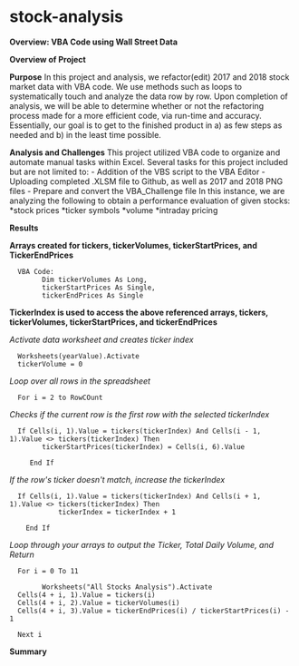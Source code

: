 # stock-analysis
**Overview: VBA Code using Wall Street Data**

**Overview of Project**

**Purpose**
      In this project and analysis, we refactor(edit) 2017 and 2018 stock market data with VBA code.  We use methods such as loops to systematically touch and analyze the data row by row.  Upon completion of analysis, we will be able to determine whether or not the refactoring process made for a more efficient code, via run-time and accuracy.  
      Essentially, our goal is to get to the finished product in 
      a) as few steps as needed and 
      b) in the least time possible.

**Analysis and Challenges**
      This project utilized VBA code to organize and automate manual tasks within Excel. 
Several tasks for this project included but are not limited to:
      - Addition of the VBS script to the VBA Editor
      - Uploading completed .XLSM file to Github, as well as 2017 and 2018 PNG files
      - Prepare and convert the VBA_Challenge file 
In this instance, we are analyzing the following to obtain a performance evaluation of given stocks:
      *stock prices
      *ticker symbols
      *volume
      *intraday pricing 

**Results**
      
**Arrays created for tickers, tickerVolumes, tickerStartPrices, and TickerEndPrices**
      
      VBA Code:
            Dim tickerVolumes As Long,
            tickerStartPrices As Single,
            tickerEndPrices As Single
   
**TickerIndex is used to access the above referenced arrays, tickers, tickerVolumes, tickerStartPrices, and tickerEndPrices**

   *Activate data worksheet and creates ticker index*
   
      Worksheets(yearValue).Activate
      tickerVolume = 0
      
   *Loop over all rows in the spreadsheet*   
   
      For i = 2 to RowCOunt
      
   *Checks if the current row is the first row with the selected tickerIndex*
   
      If Cells(i, 1).Value = tickers(tickerIndex) And Cells(i - 1, 1).Value <> tickers(tickerIndex) Then
            tickerStartPrices(tickerIndex) = Cells(i, 6).Value
      
         End If
         
     
         
   *If the row's ticker doesn't match, increase the tickerIndex*
    
      If Cells(i, 1).Value = tickers(tickerIndex) And Cells(i + 1, 1).Value <> tickers(tickerIndex) Then
                tickerIndex = tickerIndex + 1
        
        End If

   *Loop through your arrays to output the Ticker, Total Daily Volume, and Return*
   
      For i = 0 To 11
        
            Worksheets("All Stocks Analysis").Activate
      Cells(4 + i, 1).Value = tickers(i)
      Cells(4 + i, 2).Value = tickerVolumes(i)
      Cells(4 + i, 3).Value = tickerEndPrices(i) / tickerStartPrices(i) - 1
         
      Next i

**Summary**
